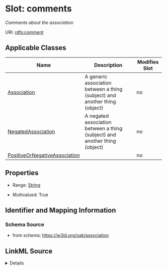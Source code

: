 

# Slot: comments


_Comments about the association_



URI: [rdfs:comment](rdfs:comment)



<!-- no inheritance hierarchy -->





## Applicable Classes

| Name | Description | Modifies Slot |
| --- | --- | --- |
| [Association](Association.md) | A generic association between a thing (subject) and another thing (object) |  no  |
| [NegatedAssociation](NegatedAssociation.md) | A negated association between a thing (subject) and another thing (object) |  no  |
| [PositiveOrNegativeAssociation](PositiveOrNegativeAssociation.md) |  |  no  |







## Properties

* Range: [String](String.md)

* Multivalued: True





## Identifier and Mapping Information







### Schema Source


* from schema: https://w3id.org/oak/association




## LinkML Source

<details>
```yaml
name: comments
description: Comments about the association
from_schema: https://w3id.org/oak/association
rank: 1000
slot_uri: rdfs:comment
multivalued: true
alias: comments
domain_of:
- PositiveOrNegativeAssociation
range: string

```
</details>